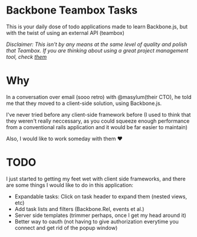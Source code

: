 # Backbone Teambox Tasks #

This is your daily dose of todo applications made to learn Backbone.js, but with the twist of using
an external API (teambox)

_Disclaimer: This isn't by any means at the same level of quality and polish that Teambox. If
you are thinking about using a great project management tool, check [them](https://teambox.com)_


# Why #

In a conversation over email (sooo retro) with @masylum(their CTO), he told me that they moved to a
client-side solution, using Backbone.js.

I've never tried before any client-side framework before (I used to think that they weren't really
neccessary, as you could squeeze enough performance from a conventional rails application and it
would be far easier to maintain)

Also, I would like to work someday with them :heart:

# TODO #

I just started to getting my feet wet with client side frameworks, and there are some things I would
like to do in this application:

* Expandable tasks: Click on task header to expand them (nested views, etc)
* Add task lists and filters (Backbone.Rel, events et al.)
* Server side templates (trimmer perhaps, once I get my head around it)
* Better way to oauth (not having to give authorization everytime you connect and get rid of the
  popup window)
